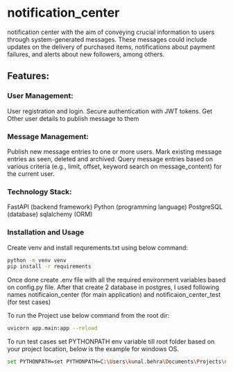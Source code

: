 # notification_center
 notification center with the aim of conveying crucial information to users through system-generated messages. These messages could include updates on the delivery of purchased items, notifications about payment failures, and alerts about new followers, among others.

 
## Features:

### User Management:
User registration and login.
Secure authentication with JWT tokens.
Get Other user details to publish message to them

### Message Management:
Publish new message entries to one or more users.
Mark existing message entries as seen, deleted and archived.
Query message entries based on various criteria (e.g., limit, offset, keyword search on message_content) for the current user.

### Technology Stack:
FastAPI (backend framework)
Python (programming language)
PostgreSQL (database)
sqlalchemy (ORM)

### Installation and Usage
Create venv and install requrements.txt using below command:
```bash
python -m venv venv
pip install -r requirements
```
Once done create .env file with all the required environment variables based on config.py file.
After that create 2 database in postgres, I used following names notificaion_center (for main application) and notificaion_center_test (for test cases)

To run the Project use below command from the root dir:
```bash
uvicorn app.main:app --reload
```

To run test cases set PYTHONPATH env variable till root folder based on your project location, below is the example for windows OS.

```bash
set PYTHONPATH=set PYTHONPATH=C:\Users\kunal.behra\Documents\Projects\notification_center
````






